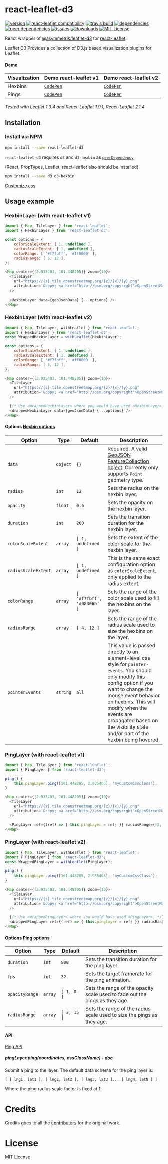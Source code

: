 # react-leaflet-d3

[![version](https://img.shields.io/npm/v/react-leaflet-d3.svg?style=plastic)](http://npm.im/react-leaflet-d3)
[![react-leaflet compatibility](https://img.shields.io/npm/dependency-version/react-leaflet-d3/peer/react-leaflet.svg?style=plastic)](https://github.com/mhasbie/react-leaflet-d3)
[![travis build](https://img.shields.io/travis/mhasbie/react-leaflet-d3.svg?style=plastic)](https://travis-ci.org/mhasbie/react-leaflet-d3)
[![dependencies](https://img.shields.io/david/mhasbie/react-leaflet-d3.svg?style=plastic)](https://david-dm.org/mhasbie/react-leaflet-d3)
[![peer dependencies](https://img.shields.io/david/peer/mhasbie/react-leaflet-d3.svg?style=plastic)](https://david-dm.org/mhasbie/react-leaflet-d3?type=peer)
[![issues](https://img.shields.io/github/issues/mhasbie/react-leaflet-d3.svg?style=plastic)](https://github.com/mhasbie/react-leaflet-d3/issues)
[![downloads](https://img.shields.io/npm/dt/react-leaflet-d3.svg?style=plastic)](http://npm-stat.com/charts.html?package=react-leaflet-d3&from=2018-01-01)
[![MIT License](https://img.shields.io/npm/l/react-leaflet-d3.svg?style=plastic)](http://opensource.org/licenses/MIT)


React wrapper of [@asymmetrik/leaflet-d3](https://github.com/Asymmetrik/leaflet-d3)
for [react-leaflet](https://github.com/PaulLeCam/react-leaflet).

Leaflet D3 Provides a collection of D3.js based visualization plugins for Leaflet.


#### Demo

| Visualization	| Demo react-leaflet v1									| Demo react-leaflet v2 								|
| ---			| ---													| ---													|
| Hexbins		| [`CodePen`](https://codepen.io/m_hasbie/full/yGQgoV)	| [`CodePen`](https://codepen.io/m_hasbie/full/wRQgpB)	|
| Pings			| [`CodePen`](https://codepen.io/m_hasbie/full/oJQBpP)	| [`CodePen`](https://codepen.io/m_hasbie/full/zyMNJR)	|

*Tested with Leaflet 1.3.4 and React-Leaflet 1.9.1, React-Leaflet 2.1.4*


## Installation

### Install via NPM

```bash
npm install --save react-leaflet-d3
```

`react-leaflet-d3` requires `d3` and `d3-hexbin` as [`peerDependency`](https://docs.npmjs.com/files/package.json#peerdependencies)

(React, PropTypes, Leaflet, react-leaflet also should be installed)
```bash
npm install --save d3 d3-hexbin
```

[Customize css](https://github.com/Asymmetrik/leaflet-d3#styling-1)


## Usage example

### HexbinLayer (with react-leaflet v1)

```javascript
import { Map, TileLayer } from 'react-leaflet';
import { HexbinLayer } from 'react-leaflet-d3';

const options = {
	colorScaleExtent: [ 1, undefined ],
	radiusScaleExtent: [ 1, undefined ],
	colorRange: [ '#f7fbff', '#ff0000' ],
	radiusRange: [ 5, 12 ],
};

<Map center={[2.935403, 101.448205]} zoom={10}>
  <TileLayer
    url="https://{s}.tile.openstreetmap.org/{z}/{x}/{y}.png"
    attribution='&copy; <a href="http://osm.org/copyright">OpenStreetMap</a> contributors'
  />

  <HexbinLayer data={geoJsonData} {...options} />
</Map>
```

### HexbinLayer (with react-leaflet v2)

```javascript
import { Map, TileLayer, withLeaflet } from 'react-leaflet';
import { HexbinLayer } from 'react-leaflet-d3';
const WrappedHexbinLayer = withLeaflet(HexbinLayer);

const options = {
	colorScaleExtent: [ 1, undefined ],
	radiusScaleExtent: [ 1, undefined ],
	colorRange: [ '#f7fbff', '#ff0000' ],
	radiusRange: [ 5, 12 ],
};

<Map center={[2.935403, 101.448205]} zoom={10}>
  <TileLayer
    url="https://{s}.tile.openstreetmap.org/{z}/{x}/{y}.png"
    attribution='&copy; <a href="http://osm.org/copyright">OpenStreetMap</a> contributors'
  />

  {/* Use <WrappedHexbinLayer> where you would have used <HexbinLayer>. */}
  <WrappedHexbinLayer data={geoJsonData} {...options} />
</Map>
```

#### Options [Hexbin options](https://github.com/Asymmetrik/leaflet-d3#options)

Option          | Type      | Default | Description
--------------- | --------- | ------- | -------------
`data`          | `object`  | `{}`    | Required. A valid [GeoJSON FeatureCollection object](http://geojson.org/geojson-spec.html). Currently only supports `Point` geometry type.
`radius`        | `int`     | `12`    | Sets the radius on the hexbin layer.
`opacity`       | `float`   | `0.6`   | Sets the opacity on the hexbin layer.
`duration`      | `int`     | `200`   | Sets the transition duration for the hexbin layer.
`colorScaleExtent`   | `array`   | `[ 1, undefined ]`    | Sets the extent of the color scale for the hexbin layer.
`radiusScaleExtent`   | `array`   | `[ 1, undefined ]`    | This is the same exact configuration option as `colorScaleExtent`, only applied to the radius extent.
`colorRange`   | `array`   | `[ '#f7fbff', '#08306b' ]`    | Sets the range of the color scale used to fill the hexbins on the layer.
`radiusRange`   | `array`   | `[ 4, 12 ]`    | Sets the range of the radius scale used to size the hexbins on the layer.
`pointerEvents` |  `string`     | `all`    | This value is passed directly to an element-level css style for `pointer-events`. You should only modify this config option if you want to change the mouse event behavior on hexbins. This will modify when the events are propagated based on the visibility state and/or part of the hexbin being hovered.


### PingLayer (with react-leaflet v1)

```javascript
import { Map, TileLayer } from 'react-leaflet';
import { PingLayer } from 'react-leaflet-d3';

ping() {
	this.pingLayer.ping([101.448205, 2.935403], 'myCustomCssClass');
}

<Map center={[2.935403, 101.448205]} zoom={10}>
  <TileLayer
    url="https://{s}.tile.openstreetmap.org/{z}/{x}/{y}.png"
    attribution='&copy; <a href="http://osm.org/copyright">OpenStreetMap</a> contributors'
  />

  <PingLayer ref={(ref) => { this.pingLayer = ref; }} radiusRange={[3, 50]} />
</Map>
```


### PingLayer (with react-leaflet v2)

```javascript
import { Map, TileLayer, withLeaflet } from 'react-leaflet';
import { PingLayer } from 'react-leaflet-d3';
const WrappedPingLayer = withLeaflet(PingLayer);

ping() {
	this.pingLayer.ping([101.448205, 2.935403], 'myCustomCssClass');
}

<Map center={[2.935403, 101.448205]} zoom={10}>
  <TileLayer
    url="https://{s}.tile.openstreetmap.org/{z}/{x}/{y}.png"
    attribution='&copy; <a href="http://osm.org/copyright">OpenStreetMap</a> contributors'
  />

  {/* Use <WrappedPingLayer> where you would have used <PingLayer>. */}
  <WrappedPingLayer ref={(ref) => { this.pingLayer = ref; }} radiusRange={[3, 50]} />
</Map>
```

#### Options [Ping options](https://github.com/Asymmetrik/leaflet-d3#options-1)

Option          | Type      | Default | Description
--------------- | --------- | ------- | -------------
`duration`      | `int`     | `800 `  | Sets the transition duration for the ping layer.
`fps`           | `int`     | `32`    | Sets the target framerate for the ping animation.
`opacityRange`  | `array`   | `[ 1, 0 ]`    | Sets the range of the opacity scale used to fade out the pings as they age.
`radiusRange`   | `array`   | `[ 3, 15 ]`    | Sets the range of the radius scale used to size the pings as they age.


#### API 

[Ping API](https://github.com/Asymmetrik/leaflet-d3#lpinglayer)

##### pingLayer.ping(coordinates, cssClassName) - [doc](https://github.com/Asymmetrik/leaflet-d3#pinglayerpingvalue-)

Submit a ping to the layer. The default data schema for the ping layer is:

`[ [ lng1, lat1 ], [ lng2, lat2 ], [ lng3, lat3 ]... [ lngN, latN ] ]`

Where the ping radius scale factor is fixed at 1.



# Credits
Credits goes to all the [contributors](https://github.com/Asymmetrik/leaflet-d3/graphs/contributors) for the original work.

# License

MIT License

